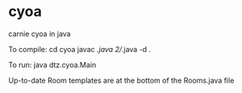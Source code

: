 # cyoa
carnie cyoa in java

To compile:
cd cyoa
javac *.java 2/*.java -d .

To run:
java dtz.cyoa.Main

Up-to-date Room templates are at the bottom of the Rooms.java file
